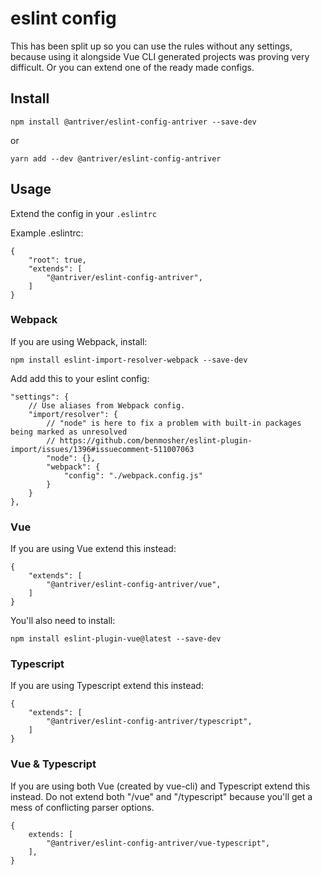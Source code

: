 # eslint config

This has been split up so you can use the rules without any settings, because using it alongside Vue CLI generated
projects was proving very difficult. Or you can extend one of the ready made configs.

## Install

    npm install @antriver/eslint-config-antriver --save-dev

or

    yarn add --dev @antriver/eslint-config-antriver

## Usage

Extend the config in your `.eslintrc`

Example .eslintrc:

    {
        "root": true,
        "extends": [
            "@antriver/eslint-config-antriver",
        ]
    }

### Webpack

If you are using Webpack, install:

    npm install eslint-import-resolver-webpack --save-dev

Add add this to your eslint config:

    "settings": {
        // Use aliases from Webpack config.
        "import/resolver": {
            // "node" is here to fix a problem with built-in packages being marked as unresolved
            // https://github.com/benmosher/eslint-plugin-import/issues/1396#issuecomment-511007063
            "node": {},
            "webpack": {
                "config": "./webpack.config.js"
            }
        }
    },

### Vue

If you are using Vue extend this instead:

    {
        "extends": [
            "@antriver/eslint-config-antriver/vue",
        ]
    }

You'll also need to install:

    npm install eslint-plugin-vue@latest --save-dev

### Typescript

If you are using Typescript extend this instead:

    {
        "extends": [
            "@antriver/eslint-config-antriver/typescript",
        ]
    }

### Vue & Typescript

If you are using both Vue (created by vue-cli) and Typescript extend this instead.
Do not extend both "/vue" and "/typescript" because you'll get a mess of conflicting parser options.

    {
        extends: [
            "@antriver/eslint-config-antriver/vue-typescript",
        ],
    }
